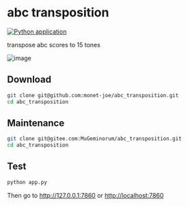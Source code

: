 # abc transposition
[![Python application](https://github.com/monet-joe/abc_transposition/actions/workflows/python-app.yml/badge.svg?branch=main)](https://github.com/monet-joe/abc_transposition/actions/workflows/python-app.yml)

transpose abc scores to 15 tones

![image](https://github.com/monet-joe/abc_transposition/assets/20459298/776fc0cd-6f48-4c68-90aa-084915252e05)

## Download
```bash
git clone git@github.com:monet-joe/abc_transposition.git
cd abc_transposition
```

## Maintenance
```bash
git clone git@gitee.com:MuGeminorum/abc_transposition.git
cd abc_transposition
```

## Test
```bash
python app.py
```
Then go to <http://127.0.0.1:7860> or <http://localhost:7860>

